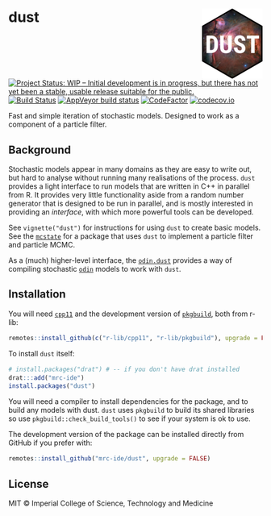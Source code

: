 # dust <img src='man/figures/logo.png' align="right" height="139" />

<!-- badges: start -->
[![Project Status: WIP – Initial development is in progress, but there has not yet been a stable, usable release suitable for the public.](https://www.repostatus.org/badges/latest/wip.svg)](https://www.repostatus.org/#wip)
[![Build Status](https://travis-ci.com/mrc-ide/dust.svg?branch=master)](https://travis-ci.com/mrc-ide/dust)
[![AppVeyor build status](https://ci.appveyor.com/api/projects/status/github/mrc-ide/dust?branch=master&svg=true)](https://ci.appveyor.com/project/mrc-ide/dust)
[![CodeFactor](https://www.codefactor.io/repository/github/mrc-ide/dust/badge)](https://www.codefactor.io/repository/github/mrc-ide/dust)
[![codecov.io](https://codecov.io/github/mrc-ide/dust/coverage.svg?branch=master)](https://codecov.io/github/mrc-ide/dust?branch=master)
<!-- badges: end -->

Fast and simple iteration of stochastic models. Designed to work as a component of a particle filter.

## Background

Stochastic models appear in many domains as they are easy to write out, but hard to analyse without running many realisations of the process. `dust` provides a light interface to run models that are written in C++ in parallel from R. It provides very little functionality aside from a random number generator that is designed to be run in parallel, and is mostly interested in providing an _interface_, with which more powerful tools can be developed.

See `vignette("dust")` for instructions for using `dust` to create basic models. See the [`mcstate`](https://mrc-ide.github.io/mcstate) for a package that uses `dust` to implement a particle filter and particle MCMC.

As a (much) higher-level interface, the [`odin.dust`](https://mrc-ide.github.io/odin.dust) provides a way of compiling stochastic [`odin`](https://mrc-ide.github.io/odin) models to work with `dust`.

## Installation

You will need [`cpp11`](https://github.com/r-lib/cpp11) and the development version of [`pkgbuild`](https://github.com/r-lib/pkgbuild), both from r-lib:

```r
remotes::install_github(c("r-lib/cpp11", "r-lib/pkgbuild"), upgrade = FALSE)
```

To install `dust` itself:

```r
# install.packages("drat") # -- if you don't have drat installed
drat:::add("mrc-ide")
install.packages("dust")
```

You will need a compiler to install dependencies for the package, and to build any models with dust.  `dust` uses `pkgbuild` to build its shared libraries so use `pkgbuild::check_build_tools()` to see if your system is ok to use.

The development version of the package can be installed directly from GitHub if you prefer with:

```r
remotes::install_github("mrc-ide/dust", upgrade = FALSE)
```

## License

MIT © Imperial College of Science, Technology and Medicine
